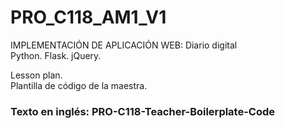 # PRO_C118_AM1_V1
IMPLEMENTACIÓN DE APLICACIÓN WEB: Diario digital  
Python. Flask. jQuery.  
  
Lesson plan.  
Plantilla de código de la maestra.  
  
### Texto en inglés: PRO-C118-Teacher-Boilerplate-Code

